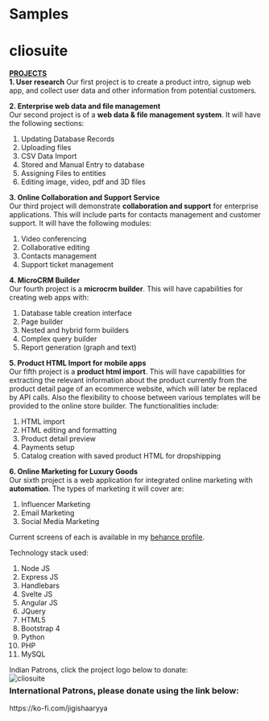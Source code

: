 # Samples

# cliosuite

<b><u>PROJECTS</u></b><br/>
<b>1. User research</b>
Our first project is to create a product intro, signup web app, and collect user data and other information from potential customers. 


<b>2. Enterprise web data and file management</b><br/>
Our second project is of a <b>web data & file management system</b>. It will have the following sections:
1. Updating Database Records
2. Uploading files
3. CSV Data Import
4. Stored and Manual Entry to database
5. Assigning Files to entities
6. Editing image, video, pdf and 3D files


<b>3. Online Collaboration and Support Service</b><br/>
Our third project will demonstrate <b>collaboration and support</b> for enterprise applications. This will include parts for contacts management and customer support. It will have the following modules:
1. Video conferencing
2. Collaborative editing
3. Contacts management 
4. Support ticket management


<b>4. MicroCRM Builder</b><br/>
Our fourth project is a <b>microcrm builder</b>. This will have capabilities for creating web apps with:
1. Database table creation interface
2. Page builder
3. Nested and hybrid form builders
4. Complex query builder 
5. Report generation (graph and text)


<b>5. Product HTML Import for mobile apps</b><br/>
Our fifth project is a <b>product html import</b>. This will have capabilities for extracting the relevant information about the product currently from the product detail page of an ecommerce website, which will later be replaced by API calls. Also the flexibility to choose between various templates will be provided to the online store builder. The functionalities include:
1. HTML import
2. HTML editing and formatting 
3. Product detail preview
4. Payments setup
5. Catalog creation with saved product HTML for dropshipping

<b>6. Online Marketing for Luxury Goods</b><br/>
Our sixth project is a web application for integrated online marketing with <b>automation</b>. The types of marketing it will cover are:
1. Influencer Marketing
2. Email Marketing
3. Social Media Marketing

Current screens of each is available in my <a href="https://www.behance.net/jigishaaryya">behance profile</a>.


Technology stack used:
1. Node JS
2. Express JS
3. Handlebars
4. Svelte JS
5. Angular JS
6. JQuery
7. HTML5
8. Bootstrap 4
9. Python
10. PHP 
11. MySQL


Indian Patrons, click the project logo below to donate:<br/>
<a href="https://rzp.io/l/pnH5Xs3"><img src="https://isteam.wsimg.com/ip/2b686ac9-9aec-461e-830c-6306813e4be1/newlogo.jpg/:/cr=t:0%25,l:0%25,w:100%25,h:100%25/rs=w:600,h:300,cg:true" alt="cliosuite" style="float: left; margin-right: 10px;" /></a>


<h3><b>International Patrons, please donate using the link below:</b></h3>
https://ko-fi.com/jigishaaryya
